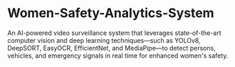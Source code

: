 # Women-Safety-Analytics-System
An AI-powered video surveillance system that leverages state-of-the-art computer vision and deep learning techniques—such as YOLOv8, DeepSORT, EasyOCR, EfficientNet, and MediaPipe—to detect persons, vehicles, and emergency signals in real time for enhanced women's safety.
